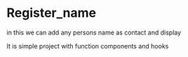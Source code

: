 # Register_name
in this we can add any persons name as contact and display


It is simple project with function components and hooks
